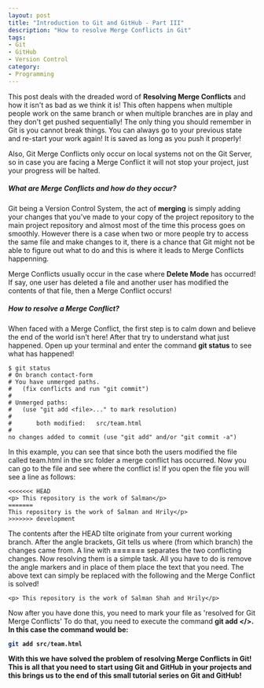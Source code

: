 ```yaml
---
layout: post
title: "Introduction to Git and GitHub - Part III"
description: "How to resolve Merge Conflicts in Git"
tags: 
- Git
- GitHub
- Version Control
category:
- Programming
---
```


This post deals with the dreaded word of <b>Resolving Merge Conflicts</b> and how it isn't as bad as we think it is! This often happens when multiple people work on the same branch or when multiple branches are in play and they don't get pushed sequentially! The only thing you should remember in Git is you cannot break things. You can always go to your previous state and re-start your work again! It is saved as long as you push it properly! 
 
Also, Git Merge Conflicts only occur on local systems not on the Git Server, so in case you are facing a Merge Conflict it will not stop your project, just your progress will be halted.

##### What are Merge Conflicts and how do they occur?

Git being a Version Control System, the act of <b>merging</b> is simply adding your changes that you've made to your copy of the project repository to the main project repository and almost most of the time this process goes on smoothly. However there is a case when two or more people try to access the same file and make changes to it, there is a chance that Git might not be able to figure out what to do and this is where it leads to Merge Conflicts happenning.  

Merge Conflicts usually occur in the case where <b>Delete Mode</b> has occurred! If say, one user has deleted a file and another user has modified the contents of that file, then a Merge Conflict occurs!

##### How to resolve a Merge Conflict?

When faced with a Merge Conflict, the first step is to calm down and believe the end of the world isn't here! After that try to understand what just happened. Open up your terminal and enter the command <b>git status</b> to see what has happened!

```
$ git status
# On branch contact-form
# You have unmerged paths.
#   (fix conflicts and run "git commit")
#
# Unmerged paths:
#   (use "git add <file>..." to mark resolution)
#
#       both modified:   src/team.html
#
no changes added to commit (use "git add" and/or "git commit -a")
```

In this example, you can see that since both the users modified the file called team.html in the src folder a merge conflict has occurred. Now you can go to the file and see where the conflict is! If you open the file you will see a line as follows:

```
<<<<<<< HEAD
<p> This repository is the work of Salman</p>
=======
This repository is the work of Salman and Hrily</p>
>>>>>>> development
```

The contents after the HEAD tilte originate from your current working branch. After the angle brackets, Git tells us where (from which branch) the changes came from. A line with <b>=======</b> separates the two conflicting changes. Now resolving them is a simple task. All you have to do is remove the angle markers and in place of them place the text that you need. The above text can simply be replaced with the following and the Merge Conflict is solved!

```
<p> This repository is the work of Salman Shah and Hrily</p>
```

Now after you have done this, you need to mark your file as 'resolved for Git Merge Conflicts' To do that, you need to execute the command <b>git add <filename></>. In this case the command would be:

```bash
git add src/team.html
```

With this we have solved the problem of resolving Merge Conflicts in Git! This is all that you need to start using Git and GitHub in your projects and this brings us to the end of this small tutorial series on Git and GitHub!  



